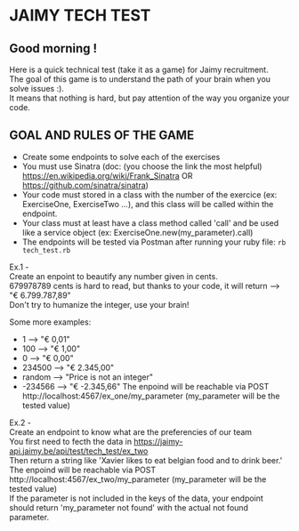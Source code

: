 # JAIMY TECH TEST #

## Good morning ! ##

  Here is a quick technical test (take it as a game) for Jaimy recruitment.  
  The goal of this game is to understand the path of your brain when you solve issues :).  
  It means that nothing is hard, but pay attention of the way you organize your code.  


## GOAL AND RULES OF THE GAME ##

  * Create some endpoints to solve each of the exercises
  * You must use Sinatra (doc: (you choose the link the most helpful) https://en.wikipedia.org/wiki/Frank_Sinatra OR https://github.com/sinatra/sinatra)
  * Your code must stored in a class with the number of the exercice (ex: ExerciseOne, ExerciseTwo ...), and this class will be called within the endpoint.  
  * Your class must at least have a class method called 'call' and be used like a service object (ex: ExerciseOne.new(my_parameter).call)
  * The endpoints will be tested via Postman after running your ruby file: ```rb tech_test.rb``` 

Ex.1 -  
  Create an enpoint to beautify any number given in cents.  
  679978789 cents is hard to read, but thanks to your code, it will return --> "€ 6.799.787,89"  
  Don't try to humanize the integer, use your brain!

  Some more examples:
  * 1         -->   "€ 0,01"
  * 100       -->   "€ 1,00"
  * 0         -->   "€ 0,00"
  * 234500    -->   "€ 2.345,00"
  * random    -->   "Price is not an integer"
  * -234566   -->   "€ -2.345,66"
  The enpoind will be reachable via POST http://localhost:4567/ex_one/my_parameter (my_parameter will be the tested value)

Ex.2 -  
  Create an endpoint to know what are the preferencies of our team  
  You first need to fecth the data in https://jaimy-api.jaimy.be/api/test/tech_test/ex_two  
  Then return a string like 'Xavier likes to eat belgian food and to drink beer.'  
  The enpoind will be reachable via POST http://localhost:4567/ex_two/my_parameter (my_parameter will be the tested value)  
  If the parameter is not included in the keys of the data, your endpoint should return 'my_parameter not found' with the actual not found parameter.  
